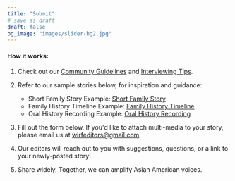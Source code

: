 ```yaml
---
title: "Submit"
# save as draft
draft: false
bg_image: "images/slider-bg2.jpg"
---
```


#### How it works: 

1. Check out our <a href="/guidelines" target="_blank">Community Guidelines</a> and <a href="https://drive.google.com/drive/folders/1_zsm2GjuAIxTC6U1I2bYiNB3BIS_7TZj" target="_blank">Interviewing Tips</a>.

2. Refer to our sample stories below, for inspiration and guidance:
   * Short Family Story Example: [Short Family Story](https://www.whereimreallyfrom.com/read/pink_boxes_20201119/)
   * Family History Timeline Example: [Family History Timeline](https://www.whereimreallyfrom.com/read/family_history_timeline_20201010/)
   * Oral History Recording Example: [Oral History Recording](https://www.whereimreallyfrom.com/read/rz_lao_lao_20201105/)

3. Fill out the form below. If you'd like to attach multi-media to your story, please email us at <a target="_blank" href=mailto:wirfeditors@gmail.com>wirfeditors@gmail.com</a>.

4. Our editors will reach out to you with suggestions, questions, or a link to your newly-posted story!

5. Share widely. Together, we can amplify Asian American voices.